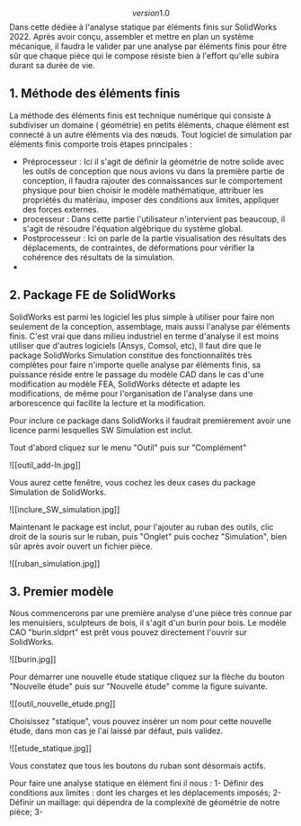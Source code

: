 $$ version 1.0$$
Dans cette  dédiée à l'analyse statique par éléments finis sur SolidWorks 2022. Après avoir conçu, assembler et mettre en plan un système mécanique, il faudra le valider par une analyse par éléments finis pour être sûr que chaque pièce qui le compose résiste bien à l'effort qu'elle subira durant sa durée de vie.

## 1. Méthode des éléments finis

La méthode des éléments finis est technique numérique qui consiste à subdiviser un domaine ( géométrie) en petits éléments, chaque élément est connecté à un autre éléments via des nœuds.
Tout logiciel de simulation par éléments finis comporte trois étapes principales :
- Préprocesseur : Ici il s'agit de définir la géométrie de notre solide avec les outils de conception que nous avions vu dans la première partie de conception, il faudra rajouter des connaissances sur le comportement physique pour bien choisir le modèle mathématique, attribuer les propriétés du matériau, imposer des conditions aux limites, appliquer des forces externes.  
- processeur : Dans cette partie l'utilisateur n'intervient pas beaucoup, il s'agit de résoudre l'équation algébrique du système global.   
- Postprocesseur : Ici on parle de la partie visualisation des résultats des déplacements, de contraintes, de déformations pour vérifier la cohérence des résultats de la simulation.
- 
## 2. Package FE de SolidWorks 

SolidWorks est parmi les logiciel les plus simple à utiliser pour faire non seulement de la conception, assemblage, mais aussi l'analyse par éléments finis. C'est vrai que dans milieu industriel en terme d'analyse il est moins utiliser que d'autres logiciels (Ansys, Comsol, etc), Il faut dire que le package SolidWorks Simulation constitue des fonctionnalités très complètes pour faire n'importe quelle analyse par éléments finis, sa puissance réside entre le passage du modèle CAD dans le cas d'une modification au modèle FEA, SolidWorks détecte et adapte les modifications, de même pour l'organisation de l'analyse dans une arborescence qui facilite la lecture et la modification.

Pour inclure ce package dans SolidWorks il faudrait premièrement avoir une licence parmi lesquelles SW Simulation est inclut.
 
 Tout d'abord cliquez sur le menu "Outil" puis sur "Complément"
 
![[outil_add-In.jpg]]

Vous aurez cette fenêtre, vous cochez les deux cases du package Simulation de SolidWorks.

![[inclure_SW_simulation.jpg]]

Maintenant le package est inclut, pour l'ajouter au ruban des outils, clic droit de la souris sur le ruban, puis "Onglet" puis cochez "Simulation", bien sûr après avoir ouvert un fichier pièce.

![[ruban_simulation.jpg]]


## 3. Premier modèle 

Nous commencerons par une première analyse d'une pièce très connue par les menuisiers, sculpteurs de bois, il s'agit d'un burin pour bois. Le modèle CAO "burin.sldprt" est prêt vous pouvez directement l'ouvrir sur SolidWorks.

![[burin.jpg]]

Pour démarrer une nouvelle étude statique cliquez sur la flèche du bouton "Nouvelle étude" puis sur "Nouvelle étude" comme la figure suivante.

![[outil_nouvelle_etude.png]]

Choisissez "statique", vous pouvez insérer un nom pour cette nouvelle étude, dans mon cas je l'ai laissé par défaut, puis validez.

![[etude_statique.jpg]]

Vous constatez que tous les boutons du ruban sont désormais actifs.

Pour faire une analyse statique en élément fini il nous : 
1- Définir des conditions aux limites : dont les charges et les déplacements imposés; 
2- Définir un maillage: qui dépendra de la complexité de géométrie de notre pièce;
3- 
